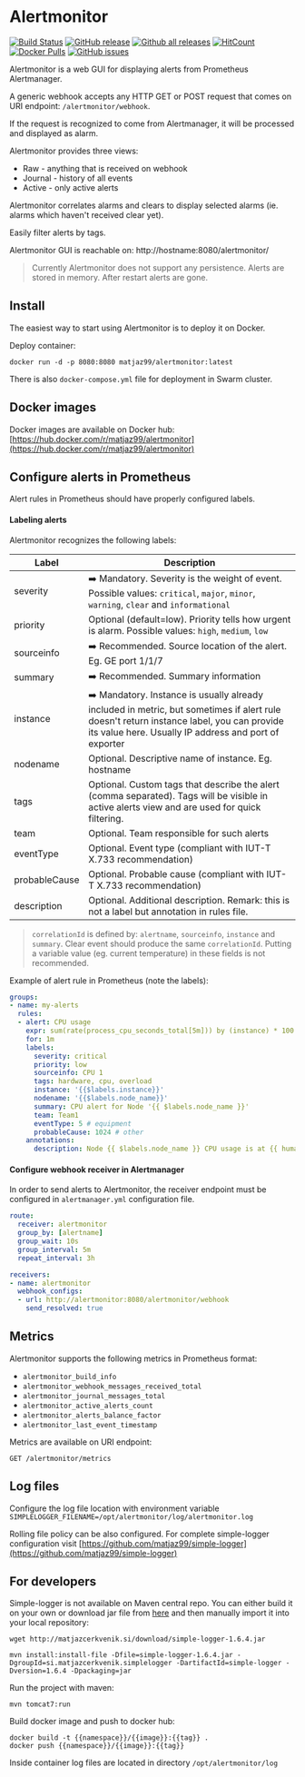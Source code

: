 # Alertmonitor

[![Build Status](https://semaphoreci.com/api/v1/matjaz99/alertmonitor/branches/master/shields_badge.svg)](https://semaphoreci.com/matjaz99/alertmonitor)
[![GitHub release](https://img.shields.io/github/release/matjaz99/alertmonitor.svg)](https://GitHub.com/matjaz99/alertmonitor/releases/)
[![Github all releases](https://img.shields.io/github/downloads/matjaz99/alertmonitor/total.svg)](https://GitHub.com/matjaz99/alertmonitor/releases/)
[![HitCount](http://hits.dwyl.io/matjaz99/alertmonitor.svg)](http://hits.dwyl.io/matjaz99/alertmonitor)
[![Docker Pulls](https://img.shields.io/docker/pulls/matjaz99/alertmonitor.svg)](https://hub.docker.com/r/matjaz99/alertmonitor)
[![GitHub issues](https://img.shields.io/github/issues/matjaz99/alertmonitor.svg)](https://GitHub.com/matjaz99/alertmonitor/issues/)

Alertmonitor is a web GUI for displaying alerts from Prometheus Alertmanager.

A generic webhook accepts any HTTP GET or POST request that comes on URI endpoint: `/alertmonitor/webhook`.

If the request is recognized to come from Alertmanager, it will be processed and displayed as alarm.

Alertmonitor provides three views:
- Raw - anything that is received on webhook
- Journal - history of all events
- Active - only active alerts

Alertmonitor correlates alarms and clears to display selected alarms (ie. alarms which haven't received clear yet).

Easily filter alerts by tags.

Alertmonitor GUI is reachable on: http://hostname:8080/alertmonitor/

> Currently Alertmonitor does not support any persistence. Alerts are stored in memory. After restart alerts are gone.

## Install

The easiest way to start using Alertmonitor is to deploy it on Docker.

Deploy container:

```
docker run -d -p 8080:8080 matjaz99/alertmonitor:latest
```

There is also `docker-compose.yml` file for deployment in Swarm cluster.

## Docker images

Docker images are available on Docker hub: [https://hub.docker.com/r/matjaz99/alertmonitor](https://hub.docker.com/r/matjaz99/alertmonitor)

## Configure alerts in Prometheus

Alert rules in Prometheus should have properly configured labels.

#### Labeling alerts

Alertmonitor recognizes the following labels:

| Label       |      Description        |
|-------------|-------------------------|
| severity    | :arrow_right: Mandatory. Severity is the weight of event. Possible values: `critical`, `major`, `minor`, `warning`, `clear` and `informational` |
| priority    | Optional (default=low). Priority tells how urgent is alarm. Possible values: `high`, `medium`, `low` |
| sourceinfo  | :arrow_right: Recommended. Source location of the alert. Eg. GE port 1/1/7 |
| summary     | :arrow_right: Recommended. Summary information |
| instance    | :arrow_right: Mandatory. Instance is usually already included in metric, but sometimes if alert rule doesn't return instance label, you can provide its value here. Usually IP address and port of exporter |
| nodename    | Optional. Descriptive name of instance. Eg. hostname |
| tags        | Optional. Custom tags that describe the alert (comma separated). Tags will be visible in active alerts view and are used for quick filtering. |
| team        | Optional. Team responsible for such alerts |
| eventType   | Optional. Event type (compliant with IUT-T X.733 recommendation) |
| probableCause | Optional. Probable cause (compliant with IUT-T X.733 recommendation) |
| description | Optional. Additional description. Remark: this is not a label but annotation in rules file. |

> `correlationId` is defined by: `alertname`, `sourceinfo`, `instance` and `summary`. Clear event should produce the same `correlationId`. Putting a variable value (eg. current temperature) in these fields is not recommended.

Example of alert rule in Prometheus (note the labels):

```yaml
groups:
- name: my-alerts
  rules:
  - alert: CPU usage
    expr: sum(rate(process_cpu_seconds_total[5m])) by (instance) * 100 > 80
    for: 1m
    labels:
      severity: critical
      priority: low
      sourceinfo: CPU 1
      tags: hardware, cpu, overload
      instance: '{{$labels.instance}}'
      nodename: '{{$labels.node_name}}'
      summary: CPU alert for Node '{{ $labels.node_name }}'
      team: Team1
      eventType: 5 # equipment
      probableCause: 1024 # other
    annotations:
      description: Node {{ $labels.node_name }} CPU usage is at {{ humanize $value}}%.
```


#### Configure webhook receiver in Alertmanager

In order to send alerts to Alertmonitor, the receiver endpoint must be configured in `alertmanager.yml` configuration file.

```yaml
route:
  receiver: alertmonitor
  group_by: [alertname]
  group_wait: 10s
  group_interval: 5m
  repeat_interval: 3h

receivers:
- name: alertmonitor
  webhook_configs:
  - url: http://alertmonitor:8080/alertmonitor/webhook
    send_resolved: true
```

## Metrics

Alertmonitor supports the following metrics in Prometheus format:
- `alertmonitor_build_info`
- `alertmonitor_webhook_messages_received_total`
- `alertmonitor_journal_messages_total`
- `alertmonitor_active_alerts_count`
- `alertmonitor_alerts_balance_factor`
- `alertmonitor_last_event_timestamp`

Metrics are available on URI endpoint:

```
GET /alertmonitor/metrics
```

## Log files

Configure the log file location with environment variable `SIMPLELOGGER_FILENAME=/opt/alertmonitor/log/alertmonitor.log`

Rolling file policy can be also configured. For complete simple-logger configuration visit [https://github.com/matjaz99/simple-logger](https://github.com/matjaz99/simple-logger)

## For developers

Simple-logger is not available on Maven central repo. You can either build it on your own 
or download jar file from [here](http://matjazcerkvenik.si/download/simple-logger-1.6.4.jar) 
and then manually import it into your local repository:

```
wget http://matjazcerkvenik.si/download/simple-logger-1.6.4.jar

mvn install:install-file -Dfile=simple-logger-1.6.4.jar -DgroupId=si.matjazcerkvenik.simplelogger -DartifactId=simple-logger -Dversion=1.6.4 -Dpackaging=jar
```

Run the project with maven:

```
mvn tomcat7:run
```

Build docker image and push to docker hub:

```
docker build -t {{namespace}}/{{image}}:{{tag}} .
docker push {{namespace}}/{{image}}:{{tag}}
```

Inside container log files are located in directory `/opt/alertmonitor/log`
